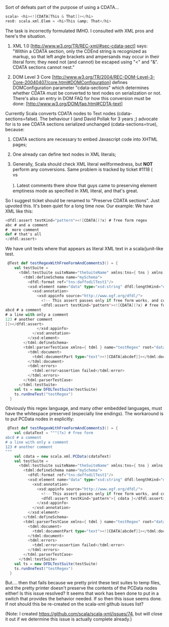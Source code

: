 Sort of defeats part of the purpose of using a CDATA...

```scala
scala> <hi><![CDATA[This & That]]></hi>
res0: scala.xml.Elem = <hi>This &amp; That</hi>
```

The task is incorrectly formulated IMHO. I consulted with XML pros and here's the situation.

1. XML 1.0 [http://www.w3.org/TR/REC-xml/#sec-cdata-sect] says: "Within a CDATA section, only the CDEnd string is recognized as markup, so that left angle brackets and ampersands may occur in their literal form; they need not (and cannot) be escaped using "&lt;" and "&amp;". CDATA sections cannot nest."

2. DOM Level 3 Core [http://www.w3.org/TR/2004/REC-DOM-Level-3-Core-20040407/core.html#DOMConfiguration] defines DOMConfiguration parameter "cdata-sections" which determines whether CDATA must be converted to text nodes on serialization or not. There's also an entry in DOM FAQ for how this conversion must be done: [http://www.w3.org/DOM/faq.html#CDTA-text]

Currently Scala converts CDATA nodes to Text nodes (cdata-sections=false). The behaviour I (and David Pollak for 3 years ;) advocate for is to see CDATA sections serialized unchanged (cdata-sections=true), because:

1. CDATA sections are necessary to embed Javascript code into XHTML pages;

2. One already can define text nodes in XML literals;

3. Generally, Scala should check XML literal wellformedness, but **NOT** perform any conversions. Same problem is tracked by ticket #1118 (<br/> vs <br></br>). Latest comments there show that guys came to preserving element emptiness mode as specified in XML literal, and that's great.

So I suggest ticket should be renamed to "Preserve CDATA sections".
Just upvoted this. It's been quiet for a long time now.
Our example: We have XML like this:
```scala
<dfdl:assert testKind="pattern"><![CDATA[(?x) # free form regex
abc # and a comment
#  more comment
def # that's all
</dfdl:assert>
```

We have unit tests where that appears as literal XML text in a scala/junit-like test. 
```scala
 @Test def testRegexWithFreeFormAndComments3() = {
    val testSuite =
      <tdml:testSuite suiteName="theSuiteName" xmlns:tns={ tns } xmlns:tdml={ tdml } xmlns:dfdl={ dfdl } xmlns:xsd={ xsd } xmlns:xs={ xsd } xmlns:xsi={ xsi }>
        <tdml:defineSchema name="mySchema">
          <dfdl:format ref="tns:daffodilTest1"/>
          <xsd:element name="data" type="xsd:string" dfdl:lengthKind="delimited">
            <xsd:annotation>
              <xsd:appinfo source="http://www.ogf.org/dfdl/">
                <!-- This assert passes only if free form works, and comments work. -->
                <dfdl:assert testKind='pattern'><![CDATA[(?x) # free form
abcd # a comment
# a line with only a comment
123 # another comment
]]></dfdl:assert>
              </xsd:appinfo>
            </xsd:annotation>
          </xsd:element>
        </tdml:defineSchema>
        <tdml:parserTestCase xmlns={ tdml } name="testRegex" root="data" model="mySchema">
          <tdml:document>
            <tdml:documentPart type="text"><![CDATA[abcdef]]></tdml:documentPart>
          </tdml:document>
          <tdml:errors>
            <tdml:error>assertion failed</tdml:error>
          </tdml:errors>
        </tdml:parserTestCase>
      </tdml:testSuite>
    val ts = new DFDLTestSuite(testSuite)
    ts.runOneTest("testRegex")
  }
```
Obviously this regex language, and many other embedded languages, must have the whitespace preserved (especially line endings).
The workaround is to put PCData nodes in explicitly:
```scala
 @Test def testRegexWithFreeFormAndComments3() = {
    val cdataText = """(?x) # free form
abcd # a comment
# a line with only a comment
123 # another comment
"""
    val cdata = new scala.xml.PCData(cdataText)
    val testSuite =
      <tdml:testSuite suiteName="theSuiteName" xmlns:tns={ tns } xmlns:tdml={ tdml } xmlns:dfdl={ dfdl } xmlns:xsd={ xsd } xmlns:xs={ xsd } xmlns:xsi={ xsi }>
        <tdml:defineSchema name="mySchema">
          <dfdl:format ref="tns:daffodilTest1"/>
          <xsd:element name="data" type="xsd:string" dfdl:lengthKind="delimited">
            <xsd:annotation>
              <xsd:appinfo source="http://www.ogf.org/dfdl/">
                <!-- This assert passes only if free form works, and comments work. -->
                <dfdl:assert testKind='pattern'>{ cdata }</dfdl:assert>
              </xsd:appinfo>
            </xsd:annotation>
          </xsd:element>
        </tdml:defineSchema>
        <tdml:parserTestCase xmlns={ tdml } name="testRegex" root="data" model="mySchema">
          <tdml:document>
            <tdml:documentPart type="text"><![CDATA[abcdef]]></tdml:documentPart>
          </tdml:document>
          <tdml:errors>
            <tdml:error>assertion failed</tdml:error>
          </tdml:errors>
        </tdml:parserTestCase>
      </tdml:testSuite>
    val ts = new DFDLTestSuite(testSuite)
    ts.runOneTest("testRegex")
  }
```
But.... then that fails because we pretty print these test suites to temp files, and the pretty printer doesn't preserve the contents of the PCData nodes either!
Is this issue resolved? It seems that work has been done to put in a switch that provides the behavior needed. If so then this issue seems done. If not should this be re-created on the scala-xml github issues list?

(Note: I created https://github.com/scala/scala-xml/issues/74, but will close it out if we determine this issue is actually complete already.) 

